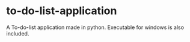 # to-do-list-application
A To-do-list application made in python. Executable for windows is also included.
